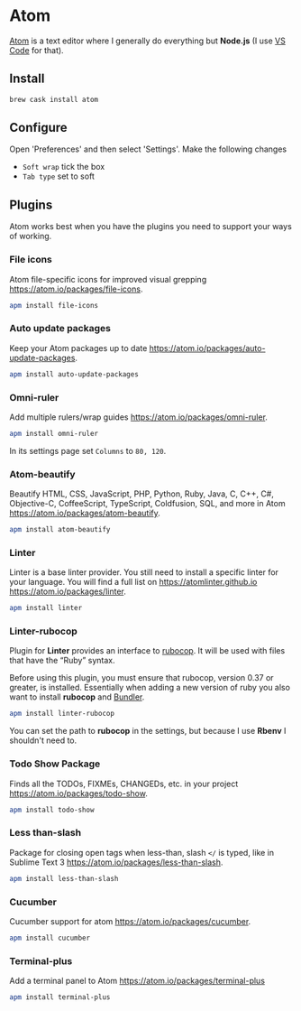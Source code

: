 # Atom

[Atom](https://atom.io/) is a text editor where I generally do everything but **Node.js** (I use [VS Code](https://code.visualstudio.com/) for that).

## Install

```bash
brew cask install atom
```

## Configure

Open 'Preferences' and then select 'Settings'. Make the following changes

- `Soft wrap` tick the box
- `Tab type` set to soft

## Plugins

Atom works best when you have the plugins you need to support your ways of working.

### File icons

Atom file-specific icons for improved visual grepping <https://atom.io/packages/file-icons>.

```bash
apm install file-icons
```

### Auto update packages

Keep your Atom packages up to date <https://atom.io/packages/auto-update-packages>.

```bash
apm install auto-update-packages
```

### Omni-ruler

Add multiple rulers/wrap guides <https://atom.io/packages/omni-ruler>.

```bash
apm install omni-ruler
```

In its settings page set `Columns` to `80, 120`.

### Atom-beautify

Beautify HTML, CSS, JavaScript, PHP, Python, Ruby, Java, C, C++, C#, Objective-C, CoffeeScript, TypeScript, Coldfusion, SQL, and more in Atom <https://atom.io/packages/atom-beautify>.

```bash
apm install atom-beautify
```

### Linter

Linter is a base linter provider. You still need to install a specific linter for your language. You will find a full list on <https://atomlinter.github.io> <https://atom.io/packages/linter>.

```bash
apm install linter
```

### Linter-rubocop

Plugin for **Linter** provides an interface to [rubocop](https://github.com/bbatsov/rubocop). It will be used with files that have the “Ruby” syntax.

Before using this plugin, you must ensure that rubocop, version 0.37 or greater, is installed. Essentially when adding a new version of ruby you also want to install **rubocop** and [Bundler](http://bundler.io/).

```bash
apm install linter-rubocop
```

You can set the path to **rubocop** in the settings, but because I use **Rbenv** I shouldn't need to.

### Todo Show Package

Finds all the TODOs, FIXMEs, CHANGEDs, etc. in your project <https://atom.io/packages/todo-show>.

```bash
apm install todo-show
```

### Less than-slash

Package for closing open tags when less-than, slash `</` is typed, like in Sublime Text 3 <https://atom.io/packages/less-than-slash>.

```bash
apm install less-than-slash
```

### Cucumber

Cucumber support for atom <https://atom.io/packages/cucumber>.

```bash
apm install cucumber
```

### Terminal-plus

Add a terminal panel to Atom <https://atom.io/packages/terminal-plus>

```bash
apm install terminal-plus
```

